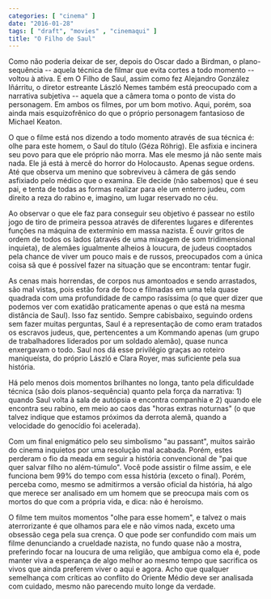 ```yaml
---
categories: [ "cinema" ]
date: "2016-01-28"
tags: [ "draft", "movies" , "cinemaqui" ]
title: "O Filho de Saul"
---
```

Como não poderia deixar de ser, depois do Oscar dado a Birdman, o
plano-sequência -- aquela técnica de filmar que evita cortes a todo
momento -- voltou à ativa. E em O Filho de Saul, assim como fez Alejandro
González Iñárritu, o diretor estreante László Nemes também está
preocupado com a narrativa subjetiva -- aquela que a câmera toma o ponto
de vista do personagem. Em ambos os filmes, por um bom motivo. Aqui,
porém, soa ainda mais esquizofrênico do que o próprio personagem
fantasioso de Michael Keaton.

O que o filme está nos dizendo a todo momento através de sua técnica
é: olhe para este homem, o Saul do título (Géza Röhrig). Ele asfixia e
incinera seu povo para que ele próprio não morra. Mas ele mesmo já não
sente mais nada. Ele já está à mercê do horror do Holocausto. Apenas
segue ordens. Até que observa um menino que sobreviveu à câmera de gás
sendo asfixiado pelo médico que o examina. Ele decide (não sabemos) que
é seu pai, e tenta de todas as formas realizar para ele um enterro judeu,
com direito a reza do rabino e, imagino, um lugar reservado no céu.

Ao observar o que ele faz para conseguir seu objetivo é passear no
estilo jogo de tiro de primeira pessoa através de diferentes lugares
e diferentes funções na máquina de extermínio em massa nazista. É
ouvir gritos de ordem de todos os lados (através de uma mixagem de som
tridimensional inquieta), de alemães igualmente alheios à loucura,
de judeus cooptados pela chance de viver um pouco mais e de russos,
preocupados com a única coisa sã que é possível fazer na situação
que se encontram: tentar fugir.

As cenas mais horrendas, de corpos nus amontoados e sendo arrastados, são
mal vistas, pois estão fora de foco e filmadas em uma tela quase quadrada
com uma profundidade de campo rasíssima (o que quer dizer que podemos
ver com exatidão praticamente apenas o que está na mesma distância de
Saul). Isso faz sentido. Sempre cabisbaixo, seguindo ordens sem fazer
muitas perguntas, Saul é a representação de como eram tratados os
escravos judeus, que, pertencentes a um Kommando apenas (um grupo de
trabalhadores liderados por um soldado alemão), quase nunca enxergavam
o todo. Saul nos dá esse privilégio graças ao roteiro maniqueísta,
do próprio László e Clara Royer, mas suficiente pela sua história.

Há pelo menos dois momentos brilhantes no longa, tanto pela dificuldade
técnica (são dois planos-sequência) quanto pela força da narrativa: 1)
quando Saul volta à sala de autópsia e encontra companhia e 2) quando
ele encontra seu rabino, em meio ao caos das "horas extras noturnas"
(o que talvez indique que estamos próximos da derrota alemã, quando
a velocidade do genocídio foi acelerada).

Com um final enigmático pelo seu simbolismo "au passant", muitos
sairão do cinema inquietos por uma resolução mal acabada. Porém,
estes perderam o fio da meada em seguir a história convencional de
"pai que quer salvar filho no além-túmulo". Você pode assistir o
filme assim, e ele funciona bem 99% do tempo com essa história (exceto
o final). Porém, perceba como, mesmo se admitirmos a versão oficial da
história, há algo que merece ser analisado em um homem que se preocupa
mais com os mortos do que com a própria vida, e dica: não é heroísmo.

O filme tem muitos momentos "olhe para esse homem", e talvez o mais
aterrorizante é que olhamos para ele e não vimos nada, exceto uma
obsessão cega pela sua crença. O que pode ser confundido com mais um
filme denunciando a crueldade nazista, no fundo quase não a mostra,
preferindo focar na loucura de uma religião, que ambígua como ela
é, pode manter viva a esperança de algo melhor ao mesmo tempo que
sacrifica os vivos que ainda preferem viver o aqui e agora. Acho que
qualquer semelhança com críticas ao conflito do Oriente Médio deve
ser analisada com cuidado, mesmo não parecendo muito longe da verdade.
